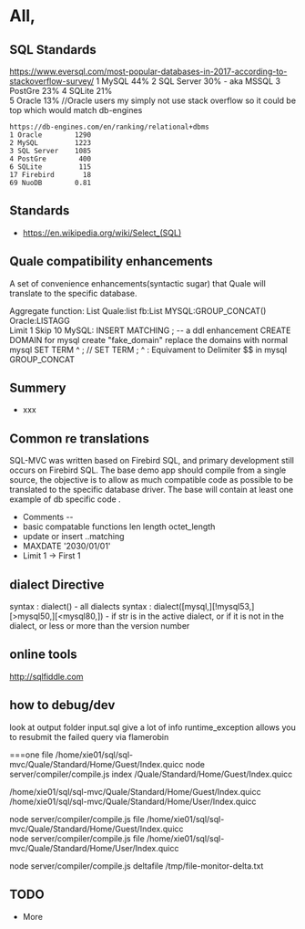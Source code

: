 # All,

## SQL Standards

https://www.eversql.com/most-popular-databases-in-2017-according-to-stackoverflow-survey/
	1 MySQL      44%
	2 SQL Server 30% - aka MSSQL
	3 PostGre	   23%
	4 SQLite     21%	
	5 Oracle     13%  //Oracle users my simply not use stack overflow so it could be top which would match db-engines
	
	https://db-engines.com/en/ranking/relational+dbms
	1 Oracle		1290
	2 MySQL			1223
	3 SQL Server	1085
	4 PostGre		 400
	6 SQLite		 115
	17 Firebird		  18
	69 NuoDB		0.81
	
	
	
	
	
	
	
	
## Standards
*	https://en.wikipedia.org/wiki/Select_(SQL)
	
	
	
## Quale compatibility enhancements
A set of convenience enhancements(syntactic sugar) that Quale will translate to the specific database.


Aggregate function: List 	Quale:list fb:List	MYSQL:GROUP_CONCAT() Oracle:LISTAGG		
Limit 1 Skip 10				MySQL:
INSERT MATCHING ;  -- a ddl enhancement 
CREATE DOMAIN 				for mysql create "fake_domain" replace the domains with normal mysql
SET TERM ^ ; // SET TERM ; ^  : Equivament to Delimiter $$ in mysql
GROUP_CONCAT
	
	
## Summery
* xxx



## Common re translations
SQL-MVC was written based on Firebird SQL, and primary development still occurs on Firebird SQL.
The base demo app should compile from a single source, the objective is to allow as much compatible code as possible to be translated to the specific database driver.
The base will contain at least one example of db specific code .

* Comments --
* basic compatable functions len length octet_length
* update or insert ..matching
* MAXDATE '2030/01/01'
* Limit 1 -> First 1

## dialect Directive 
syntax  : dialect()   - all dialects
syntax  : dialect([mysql,][!mysql53,][>mysql50,][<mysql80,])   - if str is in the active dialect, or if it is not in the dialect, or less or more than the version number


	
	
## online tools	
http://sqlfiddle.com	

## how to debug/dev
look at output folder
input.sql give a lot of info
runtime_exception allows you to resubmit the failed query via flamerobin




===one file
/home/xie01/sql/sql-mvc/Quale/Standard/Home/Guest/Index.quicc
 node server/compiler/compile.js index /Quale/Standard/Home/Guest/Index.quicc	
	
	
/home/xie01/sql/sql-mvc/Quale/Standard/Home/Guest/Index.quicc
/home/xie01/sql/sql-mvc/Quale/Standard/Home/User/Index.quicc
	
	
node server/compiler/compile.js file /home/xie01/sql/sql-mvc/Quale/Standard/Home/Guest/Index.quicc	
node server/compiler/compile.js file /home/xie01/sql/sql-mvc/Quale/Standard/Home/User/Index.quicc


node server/compiler/compile.js deltafile /tmp/file-monitor-delta.txt



## TODO

* More

